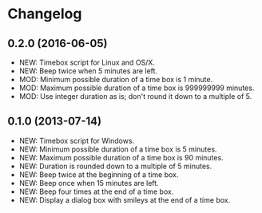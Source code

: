 Changelog
=========

0.2.0 (2016-06-05)
------------------
- NEW: Timebox script for Linux and OS/X.
- NEW: Beep twice when 5 minutes are left.
- MOD: Minimum possible duration of a time box is 1 minute.
- MOD: Maximum possible duration of a time box is 999999999 minutes.
- MOD: Use integer duration as is; don't round it down to a multiple of 5.

0.1.0 (2013-07-14)
------------------
- NEW: Timebox script for Windows.
- NEW: Minimum possible duration of a time box is 5 minutes.
- NEW: Maximum possible duration of a time box is 90 minutes.
- NEW: Duration is rounded down to a multiple of 5 minutes.
- NEW: Beep twice at the beginning of a time box.
- NEW: Beep once when 15 minutes are left.
- NEW: Beep four times at the end of a time box.
- NEW: Display a dialog box with smileys at the end of a time box.
